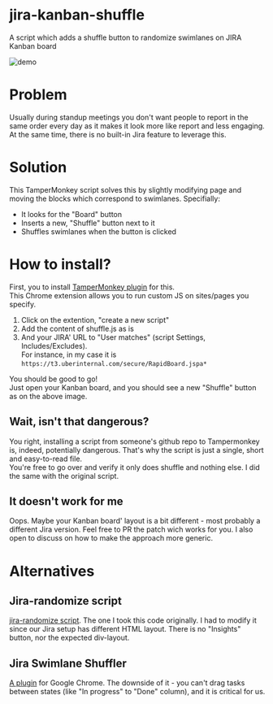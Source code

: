 # jira-kanban-shuffle
A script which adds a shuffle button to randomize swimlanes on JIRA Kanban board

![demo](https://github.com/dkrotx/jira-kanban-shuffle/assets/1651393/58809d78-e8ed-488c-a0df-7fd4db7e87b6)

# Problem
Usually during standup meetings you don't want people to report in the same order every day as it makes it look more like report and less engaging.
At the same time, there is no built-in Jira feature to leverage this.

# Solution
This TamperMonkey script solves this by slightly modifying page and moving the blocks which correspond to swimlanes. Specifially:
- It looks for the "Board" button
- Inserts a new, "Shuffle" button next to it
- Shuffles swimlanes when the button is clicked

# How to install?
First, you to install [TamperMonkey plugin](https://chromewebstore.google.com/detail/tampermonkey/dhdgffkkebhmkfjojejmpbldmpobfkfo) for this.  
This Chrome extension allows you to run custom JS on sites/pages you specify.

1. Click on the extention, "create a new script"
2. Add the content of shuffle.js as is
3. And your JIRA' URL to "User matches" (script Settings, Includes/Excludes).  
   For instance, in my case it is `https://t3.uberinternal.com/secure/RapidBoard.jspa*`

You should be good to go!  
Just open your Kanban board, and you should see a new "Shuffle" button as on the above image.

## Wait, isn't that dangerous?
You right, installing a script from someone's github repo to Tampermonkey is, indeed, potentially dangerous.
That's why the script is just a single, short and easy-to-read file.  
You're free to go over and verify it only does shuffle and nothing else. I did the same with the original script.

## It doesn't work for me
Oops. Maybe your Kanban board' layout is a bit different - most probably a different Jira version.
Feel free to PR the patch wich works for you. I also open to discuss on how to make the approach more generic.

# Alternatives
## Jira-randomize script
[jira-randomize script](https://github.com/clintonmonk/jira-randomize). The one I took this code originally.
I had to modify it since our Jira setup has different HTML layout. There is no "Insights" button, nor the expected div-layout.

## Jira Swimlane Shuffler
[A plugin](https://chromewebstore.google.com/detail/jira-swimlane-shuffler/gdhfapkplpdajkphekdajbobkndhpkdk) for Google Chrome.
The downside of it - you can't drag tasks between states (like "In progress" to "Done" column), and it is critical for us.
